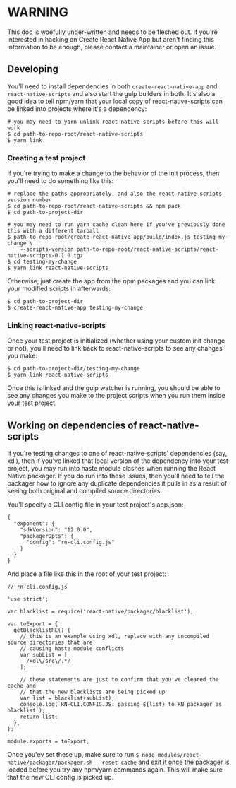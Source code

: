 # WARNING

This doc is woefully under-written and needs to be fleshed out. If you're interested in hacking on Create React Native App but aren't finding this information to be enough, please contact a maintainer or open an issue.

## Developing

You'll need to install dependencies in both `create-react-native-app` and `react-native-scripts` and also start the gulp builders in both. It's also a good idea to tell npm/yarn that your local copy of react-native-scripts can be linked into projects where it's a dependency:

```
# you may need to yarn unlink react-native-scripts before this will work
$ cd path-to-repo-root/react-native-scripts
$ yarn link
```

### Creating a test project

If you're trying to make a change to the behavior of the init process, then you'll need to do something like this:

```
# replace the paths appropriately, and also the react-native-scripts version number
$ cd path-to-repo-root/react-native-scripts && npm pack
$ cd path-to-project-dir

# you may need to run yarn cache clean here if you've previously done this with a different tarball
$ path-to-repo-root/create-react-native-app/build/index.js testing-my-change \
    --scripts-version path-to-repo-root/react-native-scripts/react-native-scripts-0.1.0.tgz
$ cd testing-my-change
$ yarn link react-native-scripts
```

Otherwise, just create the app from the npm packages and you can link your modified scripts in afterwards:

```
$ cd path-to-project-dir
$ create-react-native-app testing-my-change
```

### Linking react-native-scripts

Once your test project is initialized (whether using your custom init change or not), you'll need to link back to react-native-scripts to see any changes you make:

```
$ cd path-to-project-dir/testing-my-change
$ yarn link react-native-scripts
```

Once this is linked and the gulp watcher is running, you should be able to see any changes you make to the project scripts when you run them inside your test project.

## Working on dependencies of react-native-scripts

If you're testing changes to one of react-native-scripts' dependencies (say, xdl), then if you've linked that local version of the dependency into your test project, you may run into haste module clashes when running the React Native packager. If you do run into these issues, then you'll need to tell the packager how to ignore any duplicate dependencies it pulls in as a result of seeing both original and compiled source directories.

You'll specify a CLI config file in your test project's app.json:

```
{
  "exponent": {
    "sdkVersion": "12.0.0",
    "packagerOpts": {
      "config": "rn-cli.config.js"
    }
  }
}
```

And place a file like this in the root of your test project:

```
// rn-cli.config.js

'use strict';

var blacklist = require('react-native/packager/blacklist');

var toExport = {
  getBlacklistRE() {
    // this is an example using xdl, replace with any uncompiled source directories that are
    // causing haste module conflicts
    var subList = [
      /xdl\/src\/.*/
    ];

    // these statements are just to confirm that you've cleared the cache and
    // that the new blacklists are being picked up
    var list = blacklist(subList);
    console.log(`RN-CLI.CONFIG.JS: passing ${list} to RN packager as blacklist`);
    return list;
  },
};

module.exports = toExport;
```

Once you'ev set these up, make sure to run `$ node_modules/react-native/packager/packager.sh --reset-cache` and exit it once the packager is loaded before you try any npm/yarn commands again. This will make sure that the new CLI config is picked up.
